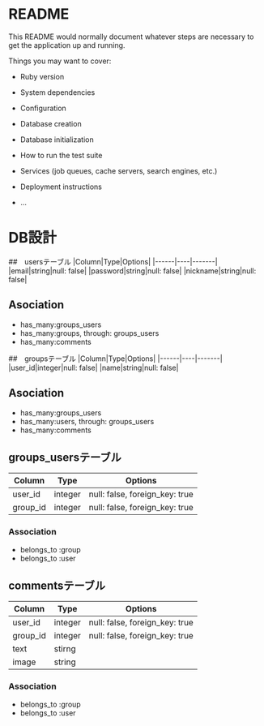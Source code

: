 # README

This README would normally document whatever steps are necessary to get the
application up and running.

Things you may want to cover:

* Ruby version

* System dependencies

* Configuration

* Database creation

* Database initialization

* How to run the test suite

* Services (job queues, cache servers, search engines, etc.)

* Deployment instructions

* ...
# DB設計
##　usersテーブル
|Column|Type|Options|
|------|----|-------|
|email|string|null: false|
|password|string|null: false|
|nickname|string|null: false|

## Asociation
- has_many:groups_users
- has_many:groups, through: groups_users
- has_many:comments

##　groupsテーブル
|Column|Type|Options|
|------|----|-------|
|user_id|integer|null: false|
|name|string|null: false|

## Asociation
- has_many:groups_users
- has_many:users, through: groups_users
- has_many:comments

## groups_usersテーブル

|Column|Type|Options|
|------|----|-------|
|user_id|integer|null: false, foreign_key: true|
|group_id|integer|null: false, foreign_key: true|

### Association
- belongs_to :group
- belongs_to :user

## commentsテーブル

|Column|Type|Options|
|------|----|-------|
|user_id|integer|null: false, foreign_key: true|
|group_id|integer|null: false, foreign_key: true|
|text|stirng||
|image|string||


### Association
- belongs_to :group
- belongs_to :user